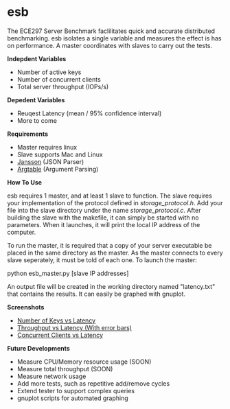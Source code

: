 esb
===

The ECE297 Server Benchmark faclilitates quick and accurate distributed benchmarking. esb isolates a single variable and measures the effect is has on performance. A master coordinates with slaves to carry out the tests. 

**Indepdent Variables**
 - Number of active keys
 - Number of concurrent clients
 - Total server throughput (IOPs/s)

**Depedent Variables**
 - Reuqest Latency (mean / 95% confidence interval)
 - More to come

**Requirements**
 - Master requires linux
 - Slave supports Mac and Linux
 - [Jansson](http://www.digip.org/jansson/releases/jansson-2.4.tar.gz) (JSON Parser)
 - [Argtable](http://prdownloads.sourceforge.net/argtable/argtable2-13.tar.gz) (Argument Parsing)

**How To Use**

esb requires 1 master, and at least 1 slave to function. The slave requires your implementation of the protocol defined in *storage_protocol.h*. Add your file into the slave directory under the name *storage_protocol.c*. After building the slave with the makefile, it can simply be started with no parameters. When it launches, it will print the local IP address of the computer. 

To run the master, it is required that a copy of your server executable be placed in the same directory as the master. As the master connects to every slave seperately, it must be told of each one. To launch the master:

python esb_master.py [slave IP addresses]

An output file will be created in the working directory named "latency.txt" that contains the results. It can easily be graphed with gnuplot. 


**Screenshots**
 - [Number of Keys vs Latency](http://i.imgur.com/fLnUe.png)
 - [Throughput vs Latency (With error bars)](http://i.imgur.com/LFR6c.png)
 - [Concurrent Clients vs Latency](http://i.imgur.com/9qP0A.png)

**Future Developments**
 - Measure CPU/Memory resource usage (SOON)
 - Measure total throughput (SOON)
 - Measure network usage
 - Add more tests, such as repetitive add/remove cycles
 - Extend tester to support complex queries
 - gnuplot scripts for automated graphing

